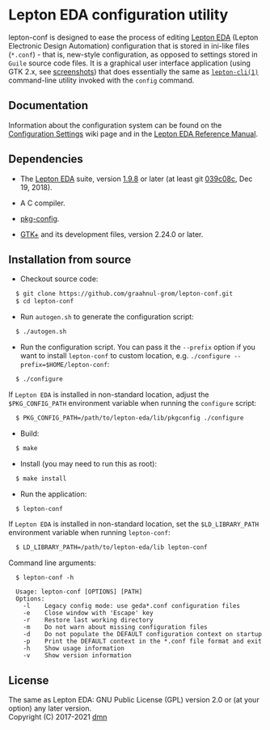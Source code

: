 Lepton EDA configuration utility
================================

lepton-conf is designed to ease the process of editing [Lepton EDA](https://github.com/lepton-eda/lepton-eda)
(Lepton Electronic Design Automation)
configuration that is stored in ini-like files (`*.conf`) - that is, new-style configuration, as opposed
to settings stored in `Guile` source code files. It is a graphical user interface application
(using GTK 2.x, see [screenshots](https://graahnul-grom.github.io/lepton-conf)) that does
essentially the same as [`lepton-cli(1)`](https://graahnul-grom.github.io/ref-man/lepton-cli.html)
command-line utility invoked with the `config` command.
<br />

Documentation
------------
Information about the configuration system can be found on the [Configuration Settings](https://github.com/lepton-eda/lepton-eda/wiki/Configuration-Settings)
wiki page and in the [Lepton EDA Reference Manual](https://lepton-eda.github.io/lepton-manual.html/index.html).

Dependencies
------------

- The [Lepton EDA](https://github.com/lepton-eda/lepton-eda) suite, version [1.9.8](https://github.com/lepton-eda/lepton-eda/releases/tag/1.9.8-20190928) or later
(at least git [039c08c](https://github.com/lepton-eda/lepton-eda/commit/039c08c6fd106a8402cc690206eeae3ac4d1a7e7), Dec 19, 2018).

- A C compiler.

- [pkg-config](http://pkgconfig.freedesktop.org).

- [GTK+](http://www.gtk.org) and its development files, version 2.24.0 or later.

Installation from source
------------------------

* Checkout source code:

```sh
  $ git clone https://github.com/graahnul-grom/lepton-conf.git
  $ cd lepton-conf
```

* Run `autogen.sh` to generate the configuration script:

```sh
  $ ./autogen.sh
```

* Run the configuration script. You can pass it the `--prefix` option
if you want to install `lepton-conf` to custom location, e.g.
`./configure --prefix=$HOME/lepton-conf`:

```sh
  $ ./configure
```

  If `Lepton EDA` is installed in non-standard location, adjust the `$PKG_CONFIG_PATH`
  environment variable when running the `configure` script:

```sh
  $ PKG_CONFIG_PATH=/path/to/lepton-eda/lib/pkgconfig ./configure
```

* Build:

```sh
  $ make
```

* Install (you may need to run this as root):

```sh
  $ make install
```

* Run the application:

```sh
  $ lepton-conf
```

  If `Lepton EDA` is installed in non-standard location, set the
  `$LD_LIBRARY_PATH` environment variable when running `lepton-conf`:

```sh
  $ LD_LIBRARY_PATH=/path/to/lepton-eda/lib lepton-conf
```

  Command line arguments:

```
  $ lepton-conf -h

  Usage: lepton-conf [OPTIONS] [PATH]
  Options:
    -l    Legacy config mode: use geda*.conf configuration files
    -e    Close window with 'Escape' key
    -r    Restore last working directory
    -m    Do not warn about missing configuration files
    -d    Do not populate the DEFAULT configuration context on startup
    -p    Print the DEFAULT context in the *.conf file format and exit
    -h    Show usage information
    -v    Show version information
```

License
-------
The same as Lepton EDA: GNU Public License (GPL) version 2.0 or (at your option) any later version.
<br />
Copyright (C) 2017-2021 [dmn](https://github.com/graahnul-grom)

